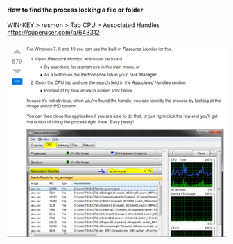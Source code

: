 #### How to find the process locking a file or folder
WIN-KEY > resmon > Tab CPU > Associated Handles<br>
https://superuser.com/a/643312

![](resmon.png)
